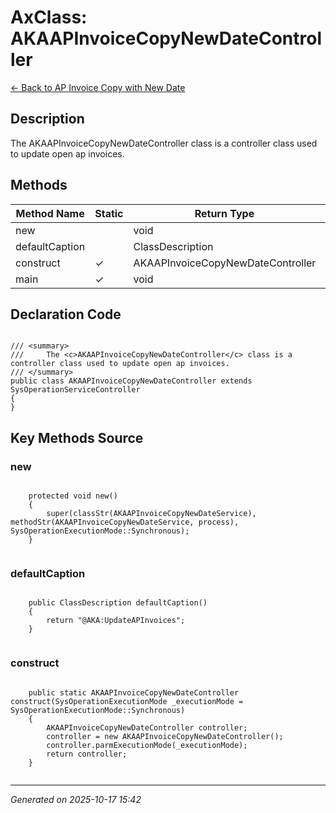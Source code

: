 # AxClass: AKAAPInvoiceCopyNewDateController

[← Back to AP Invoice Copy with New Date](../README.md)

## Description

<summary> The <c>AKAAPInvoiceCopyNewDateController</c> class is a controller class used to update open ap invoices. </summary>

## Methods

| Method Name | Static | Return Type | Parameters |
|-------------|--------|-------------|------------|
| new |  | void | none |
| defaultCaption |  | ClassDescription | none |
| construct | ✓ | AKAAPInvoiceCopyNewDateController | none |
| main | ✓ | void | none |

## Declaration Code

```xpp

/// <summary>
///     The <c>AKAAPInvoiceCopyNewDateController</c> class is a controller class used to update open ap invoices.
/// </summary>
public class AKAAPInvoiceCopyNewDateController extends SysOperationServiceController
{
}

```

## Key Methods Source

### new

```xpp

    protected void new()
    {
        super(classStr(AKAAPInvoiceCopyNewDateService), methodStr(AKAAPInvoiceCopyNewDateService, process), SysOperationExecutionMode::Synchronous);
    }


```

### defaultCaption

```xpp

    public ClassDescription defaultCaption()
    {
        return "@AKA:UpdateAPInvoices";
    }


```

### construct

```xpp

    public static AKAAPInvoiceCopyNewDateController construct(SysOperationExecutionMode _executionMode = SysOperationExecutionMode::Synchronous)
    {
        AKAAPInvoiceCopyNewDateController controller;
        controller = new AKAAPInvoiceCopyNewDateController();
        controller.parmExecutionMode(_executionMode);
        return controller;
    }


```

---

*Generated on 2025-10-17 15:42*
